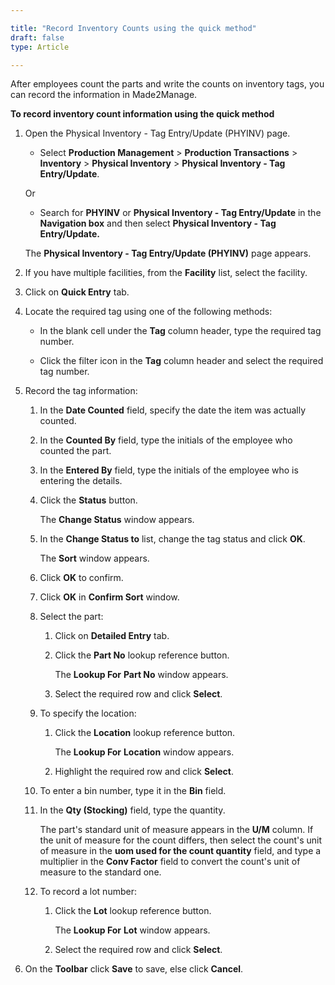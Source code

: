 ```yaml
---

title: "Record Inventory Counts using the quick method"
draft: false
type: Article

---
```


After employees count the parts and write the counts on inventory tags, you can record the information in Made2Manage.

**To record inventory count information using the quick method**

1. Open the Physical Inventory - Tag Entry/Update (PHYINV) page.

    - Select **Production Management** > **Production Transactions** > **Inventory** > **Physical Inventory** > **Physical Inventory - Tag Entry/Update**.

    Or

    - Search for **PHYINV** or **Physical Inventory - Tag Entry/Update** in the **Navigation box** and then select **Physical Inventory - Tag Entry/Update.**

   The **Physical Inventory - Tag Entry/Update (PHYINV)** page appears.

2. If you have multiple facilities, from the **Facility** list, select the facility.

3. Click on **Quick Entry** tab.

4. Locate the required tag using one of the following methods:

    - In the blank cell under the **Tag** column header, type the required tag number.

    - Click the filter icon in the **Tag** column header and select the required tag number.

5. Record the tag information:

    1. In the **Date Counted** field, specify the date the item was actually counted.

    2. In the **Counted By** field, type the initials of the employee who counted the part.

    3. In the **Entered By** field, type the initials of the employee who is entering the details.

    4. Click the **Status** button.

       The **Change Status** window appears.

    5. In the **Change Status to** list, change the tag status and click **OK**.

        The **Sort** window appears.

    6. Click **OK** to confirm.

    7. Click **OK** in **Confirm Sort** window.

    8. Select the part:

        1. Click on **Detailed Entry** tab.

        2. Click the **Part No** lookup reference button.

            The **Lookup For** **Part No** window appears.

        3. Select the required row and click **Select**.

    9. To specify the location:

        1. Click the **Location** lookup reference button.

            The **Lookup For** **Location** window appears.

        2. Highlight the required row and click **Select**.

    10. To enter a bin number, type it in the **Bin** field.

    11. In the **Qty (Stocking)** field, type the quantity.

        The part's standard unit of measure appears in the **U/M** column. If the unit of measure for the count differs, then select the count's unit of measure in the **uom used for the count quantity** field, and type a multiplier in the **Conv Factor** field to convert the count's unit of measure to the standard one.

    12. To record a lot number:

        1. Click the **Lot**  lookup reference button.

            The **Lookup For** **Lot** window appears.

        2. Select the required row and click **Select**.

6. On the **Toolbar** click **Save** to save, else click **Cancel**.

​